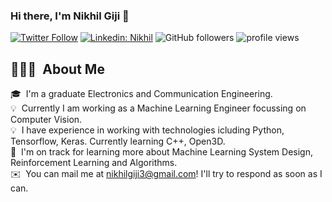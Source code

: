 ### Hi there, I'm Nikhil Giji 👋 

[![Twitter Follow](https://img.shields.io/twitter/follow/NikhilGiji?label=Follow)](https://twitter.com/intent/follow?screen_name=NikhilGiji)
[![Linkedin: Nikhil](https://img.shields.io/badge/-Nikhil-blue?style=flat-square&logo=Linkedin&logoColor=white&link=https://www.linkedin.com/in/nikhilfrancisgiji/)](https://www.linkedin.com/in/nikhilfrancisgiji/)
![GitHub followers](https://img.shields.io/github/followers/nikhilgiji?label=Follow&style=social)
<img alt = "profile views" src="https://komarev.com/ghpvc/?username=nikhilgiji&color=brightgreen">  


## 👨🏻‍💻 &nbsp;About Me

🎓 &nbsp;I'm a graduate Electronics and Communication Engineering.\
💡 &nbsp;Currently I am working as a Machine Learning Engineer focussing on Computer Vision.\
💡 &nbsp;I have experience in working with technologies icluding Python, Tensorflow, Keras. Currently learning C++, Open3D.\
🌱 &nbsp;I'm on track for learning more about Machine Learning System Design, Reinforcement Learning and Algorithms.\
✉️ &nbsp;You can mail me at nikhilgiji3@gmail.com! I'll try to respond as soon as I can.
